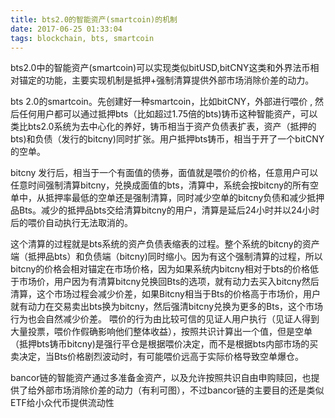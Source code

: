 ```yaml
---
title: bts2.0的智能资产(smartcoin)的机制
date: 2017-06-25 01:33:04
tags: blockchain, bts, smartcoin
---
```


bts2.0中的智能资产(smartcoin)可以实现类似bitUSD,bitCNY这类和外界法币相对锚定的功能，主要实现机制是抵押+强制清算提供外部市场消除价差的动力。


bts 2.0的smartcoin。先创建好一种smartcoin，比如bitCNY，外部进行喂价 , 然后任何用户都可以通过抵押bts（比如超过1.75倍的bts)铸币这种智能资产，可以类比bts2.0系统为去中心化的养好，铸币相当于资产负债表扩表，资产（抵押的bts)和负债（发行的bitcny)同时扩张。用户抵押bts铸币，相当于开了一个bitCNY的空单。


bitcny 发行后，相当于一个有面值的债券，面值就是喂价的价格，任意用户可以任意时间强制清算bitcny，兑换成面值的bts，清算中，系统会按bitcny的所有空单中，从抵押率最低的空单还是强制清算，同时减少空单的bitcny负债和减少抵押品Bts。减少的抵押品bts交给清算bitcny的用户，清算是延后24小时并以24小时后的喂价自动执行无法取消的。  


这个清算的过程就是bts系统的资产负债表缩表的过程。整个系统的bitcny的资产端（抵押品bts）和负债端（bitcny)同时缩小。因为有这个强制清算的过程，所以bitcny的价格会相对锚定在市场价格，因为如果系统内bitcny相对于bts的价格低于市场价，用户因为有清算bitcny兑换回Bts的选项，就有动力去买入bitcny然后清算，这个市场过程会减少价差，如果Bitcny相当于Bts的价格高于市场价，用户就有动力在交易卖出bts换为bitcny，然后强清bitcny兑换为更多的Bts，这个市场行为也会自然减少价差。 喂价的行为由比较可信的见证人用户执行（见证人得到大量投票，喂价作假确影响他们整体收益），按照共识计算出一个值，但是空单（抵押bts铸币bitcny)是强行平仓是根据喂价决定，而不是根据bts内部市场的买卖决定，当Bts价格剧烈波动时，有可能喂价远高于实际价格导致空单爆仓。


bancor链的智能资产通过多准备金资产，以及允许按照共识自由申购赎回，也提供了给外部市场消除价差的动力（有利可图），不过bancor链的主要目的还是类似ETF给小众代币提供流动性